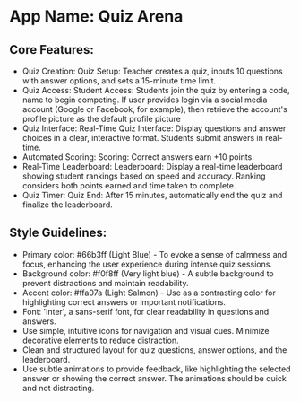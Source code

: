 # **App Name**: Quiz Arena

## Core Features:

- Quiz Creation: Quiz Setup: Teacher creates a quiz, inputs 10 questions with answer options, and sets a 15-minute time limit.
- Quiz Access: Student Access: Students join the quiz by entering a code, name to begin competing. If user provides login via a social media account (Google or Facebook, for example), then retrieve the account's profile picture as the default profile picture
- Quiz Interface: Real-Time Quiz Interface: Display questions and answer choices in a clear, interactive format. Students submit answers in real-time.
- Automated Scoring: Scoring: Correct answers earn +10 points.
- Real-Time Leaderboard: Leaderboard: Display a real-time leaderboard showing student rankings based on speed and accuracy. Ranking considers both points earned and time taken to complete.
- Quiz Timer: Quiz End: After 15 minutes, automatically end the quiz and finalize the leaderboard.

## Style Guidelines:

- Primary color: #66b3ff (Light Blue) - To evoke a sense of calmness and focus, enhancing the user experience during intense quiz sessions.
- Background color: #f0f8ff (Very light blue) - A subtle background to prevent distractions and maintain readability.
- Accent color: #ffa07a (Light Salmon) - Use as a contrasting color for highlighting correct answers or important notifications.
- Font: 'Inter', a sans-serif font, for clear readability in questions and answers.
- Use simple, intuitive icons for navigation and visual cues. Minimize decorative elements to reduce distraction.
- Clean and structured layout for quiz questions, answer options, and the leaderboard.
- Use subtle animations to provide feedback, like highlighting the selected answer or showing the correct answer. The animations should be quick and not distracting.